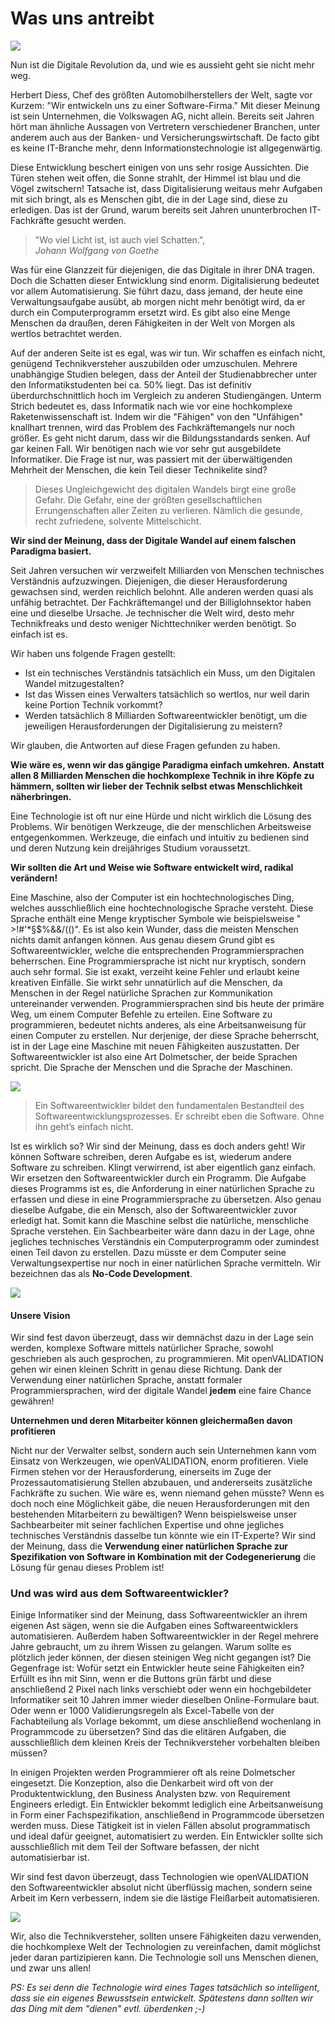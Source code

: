 # Was uns antreibt

![](../.gitbook/assets/lichtundschatten.png)

Nun ist die Digitale Revolution da, und wie es aussieht geht sie nicht mehr weg. 

Herbert Diess, Chef des größten Automobilherstellers der Welt, sagte vor Kurzem: "Wir entwickeln uns zu einer Software-Firma." Mit dieser Meinung ist sein Unternehmen, die Volkswagen AG, nicht allein. Bereits seit Jahren hört man ähnliche Aussagen von Vertretern verschiedener Branchen, unter anderem auch aus der Banken- und Versicherungswirtschaft. De facto gibt es keine IT-Branche mehr, denn  Informationstechnologie ist allgegenwärtig. 

Diese Entwicklung beschert einigen von uns sehr rosige Aussichten. Die Türen stehen weit offen, die Sonne strahlt, der Himmel ist blau und die Vögel zwitschern! Tatsache ist, dass Digitalisierung weitaus mehr Aufgaben mit sich bringt, als es Menschen gibt, die in der Lage sind, diese zu erledigen. Das ist der Grund, warum bereits seit Jahren ununterbrochen IT-Fachkräfte gesucht werden.

> "Wo viel Licht ist, ist auch viel Schatten.",   
> _Johann Wolfgang von Goethe_

Was für eine Glanzzeit für diejenigen, die das Digitale in ihrer DNA tragen. Doch die Schatten dieser Entwicklung sind enorm. Digitalisierung bedeutet vor allem Automatisierung. Sie führt dazu, dass jemand, der heute eine Verwaltungsaufgabe ausübt, ab morgen nicht mehr benötigt wird, da er durch ein Computerprogramm ersetzt wird. Es gibt also eine Menge Menschen da draußen, deren Fähigkeiten in der Welt von Morgen als wertlos betrachtet werden. 

Auf der anderen Seite ist es egal, was wir tun. Wir schaffen es einfach nicht, genügend Technikversteher auszubilden oder umzuschulen. Mehrere unabhängige Studien belegen, dass der Anteil der Studienabbrecher unter den Informatikstudenten bei ca. 50% liegt. Das ist definitiv überdurchschnittlich hoch im Vergleich zu anderen Studiengängen. Unterm Strich bedeutet es, dass Informatik nach wie vor eine hochkomplexe Raketenwissenschaft ist. Indem wir die "Fähigen" von den "Unfähigen" knallhart trennen, wird das Problem des Fachkräftemangels nur noch größer. Es geht nicht darum, dass wir die Bildungsstandards senken. Auf gar keinen Fall. Wir benötigen nach wie vor sehr gut ausgebildete Informatiker. Die Frage ist nur, was passiert mit der überwältigenden Mehrheit der Menschen, die kein Teil dieser Technikelite sind?  


> Dieses Ungleichgewicht des digitalen Wandels birgt eine große Gefahr. Die Gefahr, eine der größten gesellschaftlichen Errungenschaften aller Zeiten zu verlieren. Nämlich die gesunde, recht zufriedene, solvente Mittelschicht.



**Wir sind der Meinung, dass der Digitale Wandel auf einem falschen Paradigma basiert.**

Seit Jahren versuchen wir verzweifelt Milliarden von Menschen technisches Verständnis aufzuzwingen. Diejenigen, die dieser Herausforderung gewachsen sind, werden reichlich belohnt. Alle anderen werden quasi als unfähig betrachtet. Der Fachkräftemangel und der Billiglohnsektor haben eine und dieselbe Ursache. Je technischer die Welt wird, desto mehr Technikfreaks und desto weniger Nichttechniker werden benötigt. So einfach ist es. 

Wir haben uns folgende Fragen gestellt:

* Ist ein technisches Verständnis tatsächlich ein Muss, um den Digitalen Wandel mitzugestalten? 
* Ist das Wissen eines Verwalters tatsächlich so wertlos, nur weil darin keine Portion Technik vorkommt?
* Werden tatsächlich 8 Milliarden Softwareentwickler benötigt, um die jeweiligen Herausforderungen der Digitalisierung zu meistern?

Wir glauben, die Antworten auf diese Fragen gefunden zu haben.  

**Wie wäre es, wenn wir das gängige Paradigma einfach umkehren.** **Anstatt allen 8 Milliarden Menschen die hochkomplexe Technik in ihre Köpfe zu hämmern, sollten wir lieber der Technik selbst etwas Menschlichkeit näherbringen.**

Eine Technologie ist oft nur eine Hürde und nicht wirklich die Lösung des Problems. Wir benötigen Werkzeuge, die der menschlichen Arbeitsweise entgegenkommen. Werkzeuge, die einfach und intuitiv zu bedienen sind und deren Nutzung kein dreijähriges Studium voraussetzt. 

**Wir sollten die Art und Weise wie Software entwickelt wird, radikal verändern!**

Eine Maschine, also der Computer ist ein hochtechnologisches Ding, welches ausschließlich eine hochtechnologische Sprache versteht. Diese Sprache enthält eine Menge kryptischer Symbole wie beispielsweise " &gt;!\#'\*§$%&&/\(\(\)". Es ist also kein Wunder, dass die meisten Menschen nichts damit anfangen können. Aus genau diesem Grund gibt es Softwareentwickler, welche die entsprechenden Programmiersprachen beherrschen. Eine Programmiersprache ist nicht nur kryptisch, sondern auch sehr formal. Sie ist exakt, verzeiht keine Fehler und erlaubt keine kreativen Einfälle. Sie wirkt sehr unnatürlich auf die Menschen, da Menschen in der Regel natürliche Sprachen zur Kommunikation untereinander verwenden. Programmiersprachen sind bis heute der primäre Weg, um einem Computer Befehle zu erteilen. Eine Software zu programmieren, bedeutet nichts anderes, als eine Arbeitsanweisung für einen Computer zu erstellen. Nur derjenige, der diese Sprache beherrscht, ist in der Lage eine Maschine mit neuen Fähigkeiten auszustatten. Der Softwareentwickler ist also eine Art Dolmetscher, der beide Sprachen spricht. Die Sprache der Menschen und die Sprache der Maschinen.

![](../.gitbook/assets/devinthemiddle-de.png)

> Ein Softwareentwickler bildet den fundamentalen Bestandteil des Softwareentwicklungsprozesses. Er schreibt eben die Software. Ohne ihn geht’s einfach nicht.

Ist es wirklich so? Wir sind der Meinung, dass es doch anders geht! Wir können Software schreiben, deren Aufgabe es ist, wiederum andere Software zu schreiben. Klingt verwirrend, ist aber eigentlich ganz einfach. Wir ersetzen den Softwareentwickler durch ein Programm. Die Aufgabe dieses Programms ist es, die Anforderung in einer natürlichen Sprache zu erfassen und diese in eine Programmiersprache zu übersetzen. Also genau dieselbe Aufgabe, die ein Mensch, also der Softwareentwickler zuvor erledigt hat. Somit kann die Maschine selbst die natürliche, menschliche Sprache verstehen. Ein Sachbearbeiter wäre dann dazu in der Lage, ohne jegliches technisches Verständnis ein Computerprogramm oder zumindest einen Teil davon zu erstellen. Dazu müsste er dem Computer seine Verwaltungsexpertise nur noch in einer natürlichen Sprache vermitteln. Wir bezeichnen das als **No-Code Development**.

![](../.gitbook/assets/withoutdev-de%20%281%29.png)

#### **Unsere Vision**

Wir sind fest davon überzeugt, dass wir demnächst dazu in der Lage sein werden, komplexe Software mittels natürlicher Sprache, sowohl geschrieben als auch gesprochen, zu programmieren. Mit openVALIDATION gehen wir einen kleinen Schritt in genau diese Richtung. Dank der Verwendung einer natürlichen Sprache, anstatt formaler Programmiersprachen, wird der digitale Wandel **jedem** eine faire Chance gewähren! 

**Unternehmen und deren Mitarbeiter können gleichermaßen davon profitieren**

Nicht nur der Verwalter selbst, sondern auch sein Unternehmen kann vom Einsatz von Werkzeugen, wie openVALIDATION, enorm profitieren. Viele Firmen stehen vor der Herausforderung, einerseits im Zuge der Prozessautomatisierung Stellen abzubauen, und andererseits zusätzliche Fachkräfte zu suchen. Wie wäre es, wenn niemand gehen müsste? Wenn es doch noch eine Möglichkeit gäbe, die neuen Herausforderungen mit den bestehenden Mitarbeitern zu bewältigen? Wenn beispielsweise unser Sachbearbeiter mit seiner fachlichen Expertise und ohne jegliches technisches Verständnis dasselbe tun könnte wie ein IT-Experte? Wir sind der Meinung, dass die **Verwendung einer natürlichen Sprache zur Spezifikation von Software in Kombination mit der Codegenerierung** die Lösung für genau dieses Problem ist!  


### Und was wird aus dem Softwareentwickler?

Einige Informatiker sind der Meinung, dass Softwareentwickler an ihrem eigenen Ast sägen, wenn sie die Aufgaben eines Softwareentwicklers automatisieren. Außerdem haben Softwareentwickler in der Regel mehrere Jahre gebraucht, um zu ihrem Wissen zu gelangen. Warum sollte es plötzlich jeder können, der diesen steinigen Weg nicht gegangen ist? Die Gegenfrage ist: Wofür setzt ein Entwickler heute seine Fähigkeiten ein? Erfüllt es ihn mit Sinn, wenn er die Buttons grün färbt und diese anschließend 2 Pixel nach links verschiebt oder wenn ein hochgebildeter Informatiker seit 10 Jahren immer wieder dieselben Online-Formulare baut. Oder wenn er 1000 Validierungsregeln als Excel-Tabelle von der Fachabteilung als Vorlage bekommt, um diese anschließend wochenlang in Programmcode zu übersetzen? Sind das die elitären Aufgaben, die ausschließlich dem kleinen Kreis der Technikversteher vorbehalten bleiben müssen? 

In einigen Projekten werden Programmierer oft als reine Dolmetscher eingesetzt. Die Konzeption, also die Denkarbeit wird oft von der Produktentwicklung, den Business Analysten bzw. von Requirement Engineers erledigt. Ein Entwickler bekommt lediglich eine Arbeitsanweisung in Form einer Fachspezifikation, anschließend in Programmcode übersetzen werden muss. Diese Tätigkeit ist in vielen Fällen absolut programmatisch und ideal dafür geeignet, automatisiert zu werden. Ein Entwickler sollte sich ausschließlich mit dem Teil der Software befassen, der nicht automatisierbar ist.

Wir sind fest davon überzeugt, dass Technologien wie openVALIDATION den Softwareentwickler absolut nicht überflüssig machen, sondern seine Arbeit im Kern verbessern, indem sie die lästige Fleißarbeit automatisieren.  

![](../.gitbook/assets/simplify.png)

Wir, also die Technikversteher, sollten unsere Fähigkeiten dazu verwenden, die hochkomplexe Welt der Technologien zu vereinfachen, damit möglichst jeder daran partizipieren kann. Die Technologie soll uns Menschen dienen, und zwar uns allen!

_PS: Es sei denn die Technologie wird eines Tages tatsächlich so intelligent, dass sie ein eigenes Bewusstsein entwickelt. Spätestens dann sollten wir das Ding mit dem "dienen" evtl. überdenken ;-\)_

